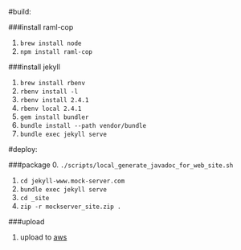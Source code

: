 #build:

###install raml-cop
1. `brew install node`
2. `npm install raml-cop`

###install jekyll
1. `brew install rbenv`
2. `rbenv install -l`
3. `rbenv install 2.4.1`
4. `rbenv local 2.4.1`
5. `gem install bundler`
6. `bundle install --path vendor/bundle`
7. `bundle exec jekyll serve`

#deploy:

###package
0. `./scripts/local_generate_javadoc_for_web_site.sh`
1. `cd jekyll-www.mock-server.com`
2. `bundle exec jekyll serve`
3. `cd _site`
4. `zip -r mockserver_site.zip .`

###upload
1. upload to [aws](https://console.aws.amazon.com/quickstart-website/website/aws-website-mockserver-nb9hq)
